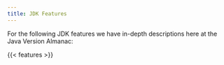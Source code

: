 ```yaml
---
title: JDK Features
---
```


For the following JDK features we have in-depth descriptions here at the Java Version Almanac:

{{< features >}}